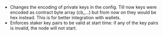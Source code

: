 * Changes the encoding of private keys in the config. Till now keys were
  encoded as contract byte array (cb_...) but from now on they would be hex
  instead. This is for better integration with wallets.
* Enforces staker key pairs to be valid at start time: if any of the key pairs 
  is invalid, the node will not start.
